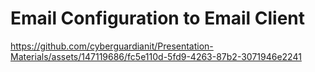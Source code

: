 # Email Configuration to Email Client

https://github.com/cyberguardianit/Presentation-Materials/assets/147119686/fc5e110d-5fd9-4263-87b2-3071946e2241

